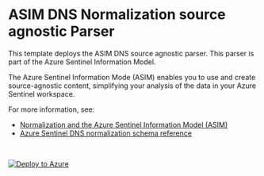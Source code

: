 # ASIM DNS Normalization source agnostic Parser

This template deploys the ASIM DNS source agnostic parser. This parser is part of the Azure Sentinel Information Model.

The Azure Sentinel Information Mode (ASIM) enables you to use and create source-agnostic content, simplifying your analysis of the data in your Azure Sentinel workspace.

For more information, see:

- [Normalization and the Azure Sentinel Information Model (ASIM)](https://aka.ms/AzSentinelNormalization)
- [Azure Sentinel DNS normalization schema reference](https://aka.ms/AzSentinelDnsDoc)

<br>

[![Deploy to Azure](https://aka.ms/deploytoazurebutton)](https://portal.azure.com/#create/Microsoft.Template/uri/https%3A%2F%2Fraw.githubusercontent.com%2FAzure%2FAzure-Sentinel%2Fdev%2Fnormalization%2Fdns%2FparamParsers%2FParsers%2FASimDns%2FARM%2FimDns%2FimDns.json)
